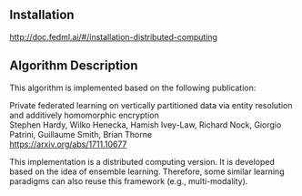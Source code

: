 ## Installation
http://doc.fedml.ai/#/installation-distributed-computing

## Algorithm Description
This algorithm is implemented based on the following publication:


Private federated learning on vertically partitioned data via entity resolution and additively homomorphic encryption \
Stephen Hardy, Wilko Henecka, Hamish Ivey-Law, Richard Nock, Giorgio Patrini, Guillaume Smith, Brian Thorne \
https://arxiv.org/abs/1711.10677

This implementation is a distributed computing version. It is developed based on the idea of ensemble learning.
Therefore, some similar learning paradigms can also reuse this framework (e.g., multi-modality).